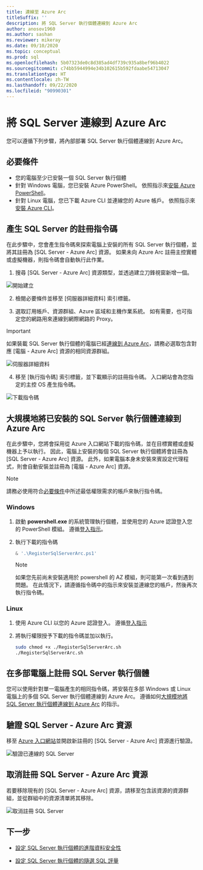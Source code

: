```yaml
---
title: 連線至 Azure Arc
titleSuffix: ''
description: 將 SQL Server 執行個體連線到 Azure Arc
author: anosov1960
ms.author: sashan
ms.reviewer: mikeray
ms.date: 09/10/2020
ms.topic: conceptual
ms.prod: sql
ms.openlocfilehash: 5b07323de0c8d385ad4df739c935a8bef96b4022
ms.sourcegitcommit: c74bb5944994e34b102615b592fdaabe54713047
ms.translationtype: HT
ms.contentlocale: zh-TW
ms.lasthandoff: 09/22/2020
ms.locfileid: "90990301"
---
```

# <a name="connect-your-sql-server-to-azure-arc"></a>將 SQL Server 連線到 Azure Arc

您可以遵循下列步驟，將內部部署 SQL Server 執行個體連線到 Azure Arc。

## <a name="prerequisites"></a>必要條件

* 您的電腦至少已安裝一個 SQL Server 執行個體
* 針對 Windows 電腦，您已安裝 Azure PowerShell。 依照指示來[安裝 Azure PowerShell](https://docs.microsoft.com/powershell/azure/install-az-ps)。
* 針對 Linux 電腦，您已下載 Azure CLI 並連線您的 Azure 帳戶。 依照指示來[安裝 Azure CLI](/cli/azure/install-azure-cli-apt)。


## <a name="generate-a-registration-script-for-sql-server"></a>產生 SQL Server 的註冊指令碼

在此步驟中，您會產生指令碼來探索電腦上安裝的所有 SQL Server 執行個體，並將其註冊為 [SQL Server - Azure Arc] 資源。 如果未向 Azure Arc 註冊主控實體或虛擬機器，則指令碼會自動執行此作業。

1. 搜尋 [SQL Server - Azure Arc] 資源類型，並透過建立刀鋒視窗新增一個。

![開始建立](media/join/start-creation-of-sql-server-azure-arc-resource.png)
    
2. 檢閱必要條件並移至 [伺服器詳細資料] 索引標籤。  

3. 選取訂用帳戶、資源群組、Azure 區域和主機作業系統。 如有需要，也可指定您的網路用來連線到網際網路的 Proxy。

> [!IMPORTANT]
> 如果裝載 SQL Server 執行個體的電腦已經[連線到 Azure Arc](https://docs.microsoft.com/azure/azure-arc/servers/onboard-portal)，請務必選取包含對應 [電腦 - Azure Arc] 資源的相同資源群組。

![伺服器詳細資料](media/join/server-details-sql-server-azure-arc.png)

4. 移至 [執行指令碼] 索引標籤，並下載顯示的註冊指令碼。 入口網站會為您指定的主控 OS 產生指令碼。

![下載指令碼](media/join/download-script-sql-server-azure-arc.png)

## <a name="connect-the-installed-sql-server-instances-to-azure-arc"></a>大規模地將已安裝的 SQL Server 執行個體連線到 Azure Arc

在此步驟中，您將會採用從 Azure 入口網站下載的指令碼，並在目標實體或虛擬機器上予以執行。 因此，電腦上安裝的每個 SQL Server 執行個體將會註冊為 [SQL Server - Azure Arc] 資源。 此外，如果電腦本身未安裝來賓設定代理程式，則會自動安裝並註冊為 [電腦 - Azure Arc] 資源。

> [!NOTE]
> 請務必使用符合[必要條件](overview.md#prerequisites)中所述最低權限需求的帳戶來執行指令碼。

### <a name="windows"></a>Windows

1. 啟動 __powershell.exe__ 的系統管理執行個體，並使用您的 Azure 認證登入您的 PowerShell 模組。 遵循[登入指示](https://docs.microsoft.com/powershell/azure/install-az-ps#sign-in)。

2. 執行下載的指令碼

   ```powershell
   & '.\RegisterSqlServerArc.ps1'
   ```

   > [!NOTE]
   > 如果您先前尚未安裝適用於 powershell 的 AZ 模組，則可能第一次看到遇到問題。 在此情況下，請遵循指令碼中的指示來安裝並連線您的帳戶，然後再次執行指令碼。

### <a name="linux"></a>Linux

1. 使用 Azure CLI 以您的 Azure 認證登入。 遵循[登入指示](https://docs.microsoft.com/cli/azure/authenticate-azure-cli)

2. 將執行權限授予下載的指令碼並加以執行。

   ```bash
   sudo chmod +x ./RegisterSqlServerArc.sh
   ./RegisterSqlServerArc.sh
   ```

## <a name="register-sql-server-instances-on-multiple-machines"></a>在多部電腦上註冊 SQL Server 執行個體

您可以使用針對單一電腦產生的相同指令碼，將安裝在多部 Windows 或 Linux 電腦上的多個 SQL Server 執行個體連線到 Azure Arc。 遵循如何[大規模地將 SQL Server 執行個體連線到 Azure Arc](connect-at-scale.md) 的指示。

## <a name="validate-the-sql-server---azure-arc-resources"></a>驗證 SQL Server - Azure Arc 資源

移至 [Azure 入口網站](https://ms.portal.azure.com/#home)並開啟新註冊的 [SQL Server - Azure Arc] 資源進行驗證。

![驗證已連線的 SQL Server ](media/join/validate-sql-server-azure-arc.png)

## <a name="un-register-the-sql-server---azure-arc-resources"></a>取消註冊 SQL Server - Azure Arc 資源

若要移除現有的 [SQL Server - Azure Arc] 資源，請移至包含該資源的資源群組，並從群組中的資源清單將其移除。

![取消註冊 SQL Server](media/join/delete-sql-server-azure-arc.png)

## <a name="next-steps"></a>下一步

* [設定 SQL Server 執行個體的進階資料安全性](configure-advanced-data-security.md)

* [設定 SQL Server 執行個體的隨選 SQL 評量](assess.md)
